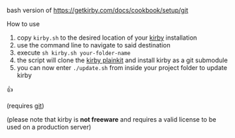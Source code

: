 bash version of https://getkirby.com/docs/cookbook/setup/git

How to use

1. copy `kirby.sh` to the desired location of your [kirby](https://getkirby.com/) installation
2. use the command line to navigate to said destination
3. execute `sh kirby.sh your-folder-name`
4. the script will clone the [kirby plainkit](https://github.com/getkirby/plainkit) and install kirby as a git submodule
5. you can now enter `./update.sh` from inside your project folder to update kirby

👍

(requires [git](https://git-scm.com/))

(please note that kirby is **not freeware** and requires a valid license to be used on a production server)
